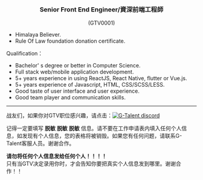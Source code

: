 <h3 align="center">Senior Front End Engineer/資深前端工程師</h3>
<p align="center">(GTV0001)</p>
  
- Himalaya Believer.
- Rule Of Law foundation donation certificate.

Qualification：   

- Bachelor' s degree or better in Computer Science.   
- Full stack web/mobile application development.
- 5+ years experience in using ReactJS, React Native, flutter or Vue.js.    
- 5+ years experience of Javascript, HTML, CSS/SCSS/LESS.
- Good taste of user interface and user experience.
- Good team player and communication skills.
   
---
战友们，如果你对GTV职位感兴趣，请点击：<a href="https://discord.com/channels/722949830200000574/723334876027289601"><img src="https://img.shields.io/badge/discord-apply--for--job-green?logo=discord&style=for-the-badge" alt="G-Talent discord"></a>   
  
记得一定要填写 **脱敏** **脱敏** **脱敏** 信息。请不要在工作申请表内填入任何个人信息，如发现有个人信息，您的表格将被销毁。如果您有任何问题，请联系G-Talent客服人员。谢谢合作。
   
**请勿将任何个人信息发给任何个人！！！！**   
只有当GTV决定录用你时，才会告知你要把真实个人信息发到哪里。谢谢合作！！
